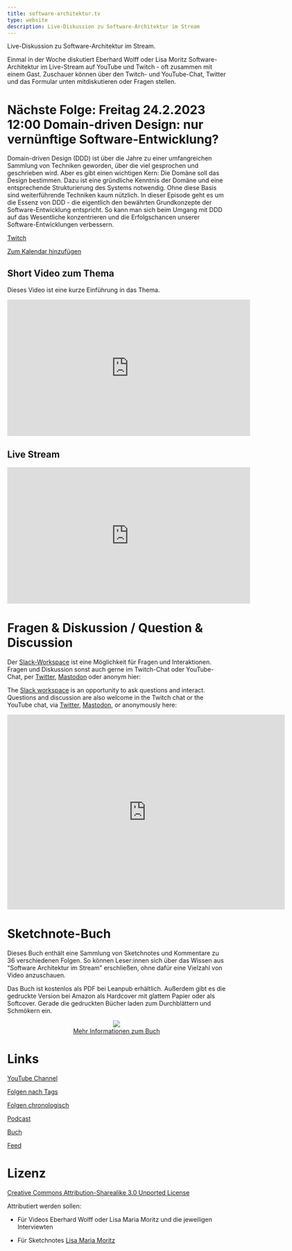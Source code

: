 ```yaml
---
title: software-architektur.tv
type: website
description: Live-Diskussion zu Software-Architektur im Stream
---
```


Live-Diskussion zu Software-Architektur im Stream. 

Einmal in der Woche diskutiert Eberhard Wolff oder Lisa Moritz
Software-Architektur im
Live-Stream auf YouTube und Twitch - oft zusammen mit einem
Gast. Zuschauer können über den Twitch- und YouTube-Chat, Twitter und
das Formular unten mitdiskutieren oder Fragen
stellen. 
 
# Nächste Folge: Freitag 24.2.2023 12:00 Domain-driven Design: nur vernünftige Software-Entwicklung?

Domain-driven Design (DDD) ist über die Jahre zu einer umfangreichen
Sammlung von Techniken geworden, über die viel gesprochen und
geschrieben wird. Aber es gibt einen wichtigen Kern: Die Domäne soll
das Design bestimmen. Dazu ist eine gründliche Kenntnis der Domäne und
eine entsprechende Strukturierung des Systems notwendig. Ohne diese
Basis sind weiterführende Techniken kaum nützlich. In dieser Episode
geht es um die Essenz von DDD - die eigentlich den bewährten
Grundkonzepte der Software-Entwicklung entspricht. So kann man sich
beim Umgang mit DDD auf das Wesentliche konzentrieren und die
Erfolgschancen unserer Software-Entwicklungen verbessern.

<!-- # Next Episode: Fridays 2023-02-10 12:00 CET So You Want to Be a Conference Speaker… -->
[Twitch](https://www.twitch.tv/ebrwolff)

<!-- [Add to calendar](appointment.ics) -->
[Zum Kalendar hinzufügen](termin.ics)

## Short Video zum Thema

Dieses Video ist eine kurze Einführung in das Thema.

<center>
<div class="embed-container"> <iframe width="560" height="315"
	src="https://www.youtube-nocookie.com/embed/8YeBP3hMTxs"
	frameborder="0" allow="accelerometer; autoplay; clipboard-write;
	encrypted-media; gyroscope; picture-in-picture fullscreen"
	></iframe>
</div>
</center>

## Live Stream

<center>
<div class="embed-container"> <iframe width="560" height="315"
	src="https://www.youtube-nocookie.com/embed/o1m80WbiFBU"
	frameborder="0" allow="accelerometer; autoplay; clipboard-write;
	encrypted-media; gyroscope; picture-in-picture fullscreen"
	></iframe>
</div>
</center>

# Fragen & Diskussion  / Question & Discussion

Der [Slack-Workspace](https://join.slack.com/t/softwarearchi-z7a7941/shared_invite/zt-1pt3a2xg0-F8jH4T1RLaeX85VfZAYaHg) ist eine Möglichkeit für Fragen und
Interaktionen.
Fragen und Diskussion sonst auch gerne im Twitch-Chat oder
YouTube-Chat, per
[Twitter](https://twitter.com/ewolff),
[Mastodon](https://mastodon.social/web/@ewolff) oder anonym
hier:

The [Slack workspace](https://join.slack.com/t/softwarearchi-z7a7941/shared_invite/zt-1pt3a2xg0-F8jH4T1RLaeX85VfZAYaHg) is an opportunity to ask questions and
interact.
Questions and discussion are also welcome in the Twitch chat or the
YouTube chat, via [Twitter](https://twitter.com/ewolff),
[Mastodon](https://mastodon.social/web/@ewolff), or
anonymously here:

<div class="embed-container">
<div class="ratio4x3">
<iframe
src="https://docs.google.com/forms/d/e/1FAIpQLSf0xIZkNG_wRJ0IiobVcO3Z-q3dQMcwYTww0wgiWCupZCKM4A/viewform?embedded=true"
width="640" height="450" frameborder="0" marginheight="0"
marginwidth="0">Loading…</iframe>
</div>
</div>

# Sketchnote-Buch

Dieses Buch enthält eine Sammlung von Sketchnotes und Kommentare zu 36
verschiedenen Folgen. So können Leser:innen sich über das Wissen aus
“Software Architektur im Stream” erschließen, ohne dafür eine Vielzahl
von Video anzuschauen.

Das Buch ist kostenlos als PDF bei Leanpub erhältlich. Außerdem gibt
es die gedruckte Version bei Amazon als Hardcover mit glattem Papier
oder als Softcover. Gerade die gedruckten Bücher laden zum
Durchblättern und Schmökern ein. 

<center>

<a href="sketchnote-buch"> <img
src="sketchnote-buch.jpg" /> <br /> Mehr Informationen zum Buch</a>

</center>

# Links

[YouTube Channel](https://www.youtube.com/user/ewolff/)

[Folgen nach Tags](tags.html)

[Folgen chronologisch](chronologisch.html)

[Podcast](podcast.html)

[Buch](/sketchnote-buch)

[Feed](feed.xml)

# Lizenz

[Creative Commons Attribution-Sharealike 3.0 Unported
License](http://creativecommons.org/licenses/by-sa/3.0/)

Attributiert werden sollen:

* Für Videos Eberhard Wolff oder Lisa Maria Moritz und die jeweiligen Interviewten

* Für Sketchnotes [Lisa Maria Moritz](https://twitter.com/Teapot4181)

<a rel="me" href="https://mastodon.social/@ewolff"></a>
